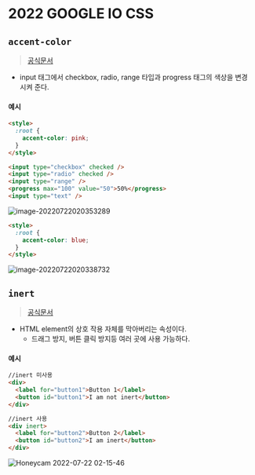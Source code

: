 # 2022 GOOGLE IO CSS

## `accent-color`

> [공식문서](https://developer.mozilla.org/en-US/docs/Web/CSS/accent-color)

- input 태그에서 checkbox, radio, range 타입과 progress 태그의 색상을 변경 시켜 준다.

#### 예시

```html
<style>
  :root {
    accent-color: pink;
  }
</style>

<input type="checkbox" checked />
<input type="radio" checked />
<input type="range" />
<progress max="100" value="50">50%</progress>
<input type="text" />
```

![image-20220722020353289](https://raw.githubusercontent.com/shrewslampe/image_sever/master/img/image-20220722020353289.png)

```html
<style>
  :root {
    accent-color: blue;
  }
</style>
```

![image-20220722020338732](https://raw.githubusercontent.com/shrewslampe/image_sever/master/img/image-20220722020338732.png)

## `inert`

> [공식문서](https://developer.mozilla.org/en-US/docs/Web/API/HTMLElement/inert)

- HTML element의 상호 작용 자체를 막아버리는 속성이다.
  - 드래그 방지, 버튼 클릭 방지등 여러 곳에 사용 가능하다.

#### 예시

```html
//inert 미사용
<div>
  <label for="button1">Button 1</label>
  <button id="button1">I am not inert</button>
</div>

//inert 사용
<div inert>
  <label for="button2">Button 2</label>
  <button id="button2">I am inert</button>
</div>
```

![Honeycam 2022-07-22 02-15-46](https://raw.githubusercontent.com/shrewslampe/image_sever/master/img/Honeycam%202022-07-22%2002-15-46.gif)

